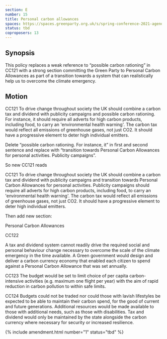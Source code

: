 ```yaml
---
section: E
number: 15
title: Personal carbon allowances
spaces: https://spaces.greenparty.org.uk/s/spring-conference-2021-agenda-forum2/?contentId=76987
status: tbd
coproposers: 13
---
```

## Synopsis

This policy replaces a weak reference to “possible carbon rationing” in CC121 with a strong section committing the Green Party to Personal Carbon Allowances as part of a transition towards a system that can realistically help us to overcome the climate emergency.

## Motion

CC121 To drive change throughout society the UK should combine a carbon tax and dividend with publicity campaigns and possible carbon rationing. For instance, it should require all adverts for high carbon products, including food, to carry an 'environmental health warning'. The carbon tax would reflect all emissions of greenhouse gases, not just CO2. It should have a progressive element to deter high individual emitters.

Delete “possible carbon rationing. For instance, it” in first and second sentence and replace with “transition towards Personal Carbon Allowances for personal activities. Publicity campaigns”.

So new CC121 reads

CC121 To drive change throughout society the UK should combine a carbon tax and dividend with publicity campaigns and transition towards Personal Carbon Allowances for personal activities. Publicity campaigns should require all adverts for high carbon products, including food, to carry an 'environmental health warning'. The carbon tax would reflect all emissions of greenhouse gases, not just CO2. It should have a progressive element to deter high individual emitters.

Then add new section:

Personal Carbon Allowances

CC122

A tax and dividend system cannot readily drive the required social and personal behaviour change necessary to overcome the scale of the climate emergency in the time available. A Green government would design and deliver a carbon currency economy that enabled each citizen to spend against a Personal Carbon Allowance that was set annually.

CC123 The budget would be set to limit choice of per capita carbon-intensive activities (e.g. maximum one flight per year) with the aim of rapid reduction in carbon pollution to within safe limits.

CC124 Budgets could not be traded nor could those with lavish lifestyles be expected to be able to maintain their carbon spend, for the good of current and future generations. Additional resources would be made available to those with additional needs, such as those with disabilities. Tax and dividend would only be maintained by the state alongside the carbon currency where necessary for security or increased resilience.

{% include amendment.html number="1" status="tbd" %}
